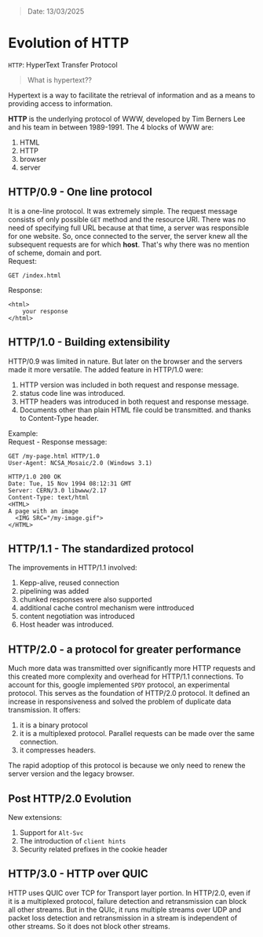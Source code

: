 > Date: 13/03/2025 

# Evolution of HTTP 

`HTTP`: HyperText Transfer Protocol   

>What is hypertext??   

Hypertext is a way to facilitate the retrieval of information and as a means to providing access to information. 

**HTTP** is the underlying protocol of WWW, developed by Tim Berners Lee and his team in between 1989-1991. The 4 blocks of WWW are: 
1. HTML
2. HTTP
3. browser
4. server 
   
## HTTP/0.9 - One line protocol
It is a one-line protocol. It was extremely simple. The request message consists of only possible `GET` method and the resource URI. There was no need of specifying full URL because at that time, a server was responsible for one website. So, once connected to the server, the server knew all the subsequent requests are for which **host**. That's why there was no mention of scheme, domain and port.     
Request:
```HTTP
GET /index.html
```
Response:  
```HTTP
<html>
    your response
</html>
```  

## HTTP/1.0 - Building extensibility
HTTP/0.9 was limited in nature. But later on the browser and the servers made it more versatile. The added feature in HTTP/1.0 were: 
1. HTTP version was included in both request and response message.
2. status code line was introduced.
3. HTTP headers was introduced in both request and response message.
4. Documents other than plain HTML file could be transmitted. and thanks to Content-Type header. 

Example:   
Request - Response message:
```HTTP
GET /my-page.html HTTP/1.0
User-Agent: NCSA_Mosaic/2.0 (Windows 3.1)

HTTP/1.0 200 OK
Date: Tue, 15 Nov 1994 08:12:31 GMT
Server: CERN/3.0 libwww/2.17
Content-Type: text/html
<HTML>
A page with an image
  <IMG SRC="/my-image.gif">
</HTML>
```  

## HTTP/1.1 - The standardized protocol
The improvements in HTTP/1.1 involved:   
1. Kepp-alive, reused connection
2. pipelining was added
3. chunked responses were also supported
4. additional cache control mechanism were inttroduced
5. content negotiation was introduced
6. Host header was introduced. 

## HTTP/2.0 - a protocol for greater performance
Much more data was transmitted over significantly more HTTP requests and this created more complexity and overhead for HTTP/1.1 connections. To account for this, google implemented `SPDY` protocol, an experimental protocol. This serves as the foundation of HTTP/2.0 protocol. It defined an increase in responsiveness and solved the problem of duplicate data transmission. It offers:  
1. it is a binary protocol
2. it is a multiplexed protocol. Parallel requests can be made over the same connection. 
3. it compresses headers. 

The rapid adoptiop of this protocol is because we only need to renew the server version and the legacy browser. 

## Post HTTP/2.0 Evolution
New extensions: 
1. Support for `Alt-Svc` 
2. The introduction of `client hints`
3. Security related prefixes in the cookie header

## HTTP/3.0 -  HTTP over QUIC 
HTTP uses QUIC over TCP for Transport layer portion. In HTTP/2.0, even if it is a multiplexed protocol, failure detection and retransmission can block all other streams. But in the QUIc, it runs multiple streams over UDP and packet loss detection and retransmission in a stream is independent of other streams. So it  does not block other streams. 

